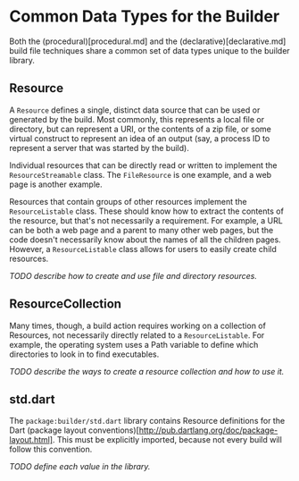 Common Data Types for the Builder
=================================

Both the (procedural)[procedural.md] and the (declarative)[declarative.md]
build file techniques share a common set of data types unique to the
builder library.



Resource
--------

A `Resource` defines a single, distinct data source that can be used or
generated by the build.  Most commonly, this represents a local file or
directory, but can represent a URI, or the contents of a zip file, or some
virtual construct to represent an idea of an output (say, a process ID to
represent a server that was started by the build).

Individual resources that can be directly read or written to implement the
`ResourceStreamable` class.  The `FileResource` is one example, and a web page
is another example.

Resources that contain groups of other resources implement the
`ResourceListable` class.  These should know how to extract the contents of
the resource, but that's not necessarily a requirement.  For example, a URL
can be both a web page and a parent to many other web pages, but the code
doesn't necessarily know about the names of all the children pages.  However,
a `ResourceListable` class allows for users to easily create child resources.


_TODO describe how to create and use file and directory resources._






ResourceCollection
------------------

Many times, though, a build action requires working on a collection of
Resources, not necessarily directly related to a `ResourceListable`.  For
example, the operating system uses a Path variable to define which directories
to look in to find executables.

_TODO describe the ways to create a resource collection and how to use it._


std.dart
--------

The `package:builder/std.dart` library contains Resource definitions for
the Dart (package layout conventions)[http://pub.dartlang.org/doc/package-layout.html].
This must be explicitly imported, because not every build will follow this
convention.

_TODO define each value in the library._


